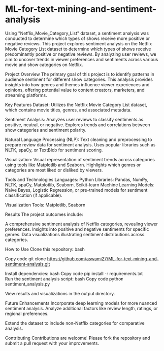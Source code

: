 # ML-for-text-mining-and-sentiment-analysis
Using "Netflix_Movie_Category_List" dataset, a sentiment analysis was conducted to determine which types of shows receive more positive or negative reviews.
This project explores sentiment analysis on the Netflix Movie Category List dataset to determine which types of shows receive predominantly positive or negative reviews. By analyzing user reviews, we aim to uncover trends in viewer preferences and sentiments across various movie and show categories on Netflix.

Project Overview
The primary goal of this project is to identify patterns in audience sentiment for different show categories. This analysis provides insights into how genres and themes influence viewer experiences and opinions, offering potential value to content creators, marketers, and streaming platforms.

Key Features
Dataset: Utilizes the Netflix Movie Category List dataset, which contains movie titles, genres, and associated metadata.

Sentiment Analysis:
Analyzes user reviews to classify sentiments as positive, neutral, or negative.
Explores trends and correlations between show categories and sentiment polarity.

Natural Language Processing (NLP):
Text cleaning and preprocessing to prepare review data for sentiment analysis.
Uses popular libraries such as NLTK, spaCy, or TextBlob for sentiment scoring.

Visualization:
Visual representation of sentiment trends across categories using tools like Matplotlib and Seaborn.
Highlights which genres or categories are most liked or disliked by viewers.

Tools and Technologies
Languages: Python
Libraries: Pandas, NumPy, NLTK, spaCy, Matplotlib, Seaborn, Scikit-learn
Machine Learning Models: Naive Bayes, Logistic Regression, or pre-trained models for sentiment classification (if applicable).

Visualization Tools: Matplotlib, Seaborn

Results
The project outcomes include:

A comprehensive sentiment analysis of Netflix categories, revealing viewer preferences.
Insights into positive and negative sentiments for specific genres.
Data visualizations illustrating sentiment distributions across categories.

How to Use
Clone this repository:
bash

Copy code
git clone https://github.com/aswami27/ML-for-text-mining-and-sentiment-analysis.git  

Install dependencies:
bash
Copy code
pip install -r requirements.txt  
Run the sentiment analysis script:
bash
Copy code
python sentiment_analysis.py  

View results and visualizations in the output directory.

Future Enhancements
Incorporate deep learning models for more nuanced sentiment analysis.
Analyze additional factors like review length, ratings, or regional preferences.

Extend the dataset to include non-Netflix categories for comparative analysis.

Contributing
Contributions are welcome! Please fork the repository and submit a pull request with your improvements.

